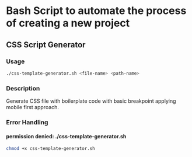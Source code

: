 # Bash Script to automate the process of creating a new project

## CSS Script Generator

### Usage

```bash
./css-template-generator.sh <file-name> <path-name>
```

### Description

Generate CSS file with boilerplate code with basic breakpoint applying mobile first approach.

### Error Handling

#### permission denied: ./css-template-generator.sh

```bash
chmod +x css-template-generator.sh
```
